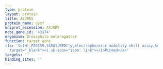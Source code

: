 ```yaml
---
type: protein
layout: protein
title: A8JRD5
protein_name: dysf
uniprot_accession: A8JRD5
ncbi_gene_id: '43174'
organism: Drosophila melanogaster
function: target gene
tfs: 'Su(H),P28159,34881,REDfly,electrophoretic mobility shift assay,&ensp;<a href="https://www.ncbi.nlm.nih.gov/pubmed/?term=25329825%5Buid%5D"
  target="_blank"><i uk-icon="icon: link"></i>Pubmed</a>'
targets: ''
binding_sites: ''
---
```

